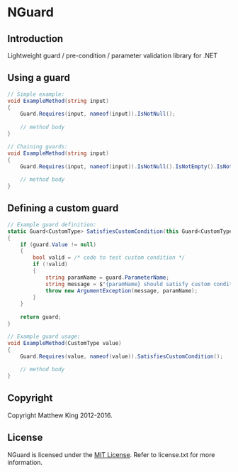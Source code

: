 NGuard
=========

Introduction
------------
Lightweight guard / pre-condition / parameter validation library for .NET

Using a guard
-------------
````csharp
// Simple example:
void ExampleMethod(string input)
{
    Guard.Requires(input, nameof(input)).IsNotNull();
    
    // method body
}

// Chaining guards:
void ExampleMethod(string input)
{
    Guard.Requires(input, nameof(input)).IsNotNull().IsNotEmpty().IsNotWhiteSpace();
    
    // method body
}
````

Defining a custom guard
-----------------------
````csharp
// Example guard definition:
static Guard<CustomType> SatisfiesCustomCondition(this Guard<CustomType> guard)
{
    if (guard.Value != null)
    {
        bool valid = /* code to test custom condition */
        if (!valid)
        {
            string paramName = guard.ParameterName;
            string message = $"{paramName} should satisfy custom condition.";
            throw new ArgumentException(message, paramName);
        }
    }
	
	return guard;
}

// Example guard usage:
void ExampleMethod(CustomType value)
{
    Guard.Requires(value, nameof(value)).SatisfiesCustomCondition();
    
    // method body
}
````

Copyright
---------
Copyright Matthew King 2012-2016.

License
-------
NGuard is licensed under the [MIT License](https://opensource.org/licenses/MIT). Refer to license.txt for more information.
